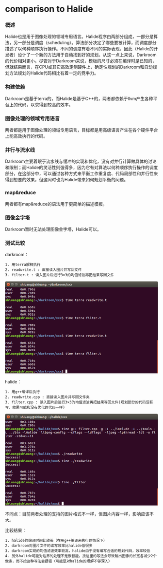 # comparison to Halide

### 概述
Halide也是用于图像处理的领域专用语言。Halide程序由两部分组成，一部分是算法，另一部分是调度（scheduling）。算法部分决定了哪些要被计算，而调度部分描述了以何种顺序执行操作。不同的调度有着不同的实际表现，因此（Halide的开发者）设计了一个新的方法用于自动找到好的规划。从这一点上来说，Darkroom的代价相对更小。尽管对于Darkroom来说，模板的尺寸必须在编译时是已知的，但就结果而言，在CPU或其它高效定制硬件上，确定性规划的Darkroom和自动规划方法规划的Halide代码相比有着一定的竞争力。

### 构建依赖
Darkroom是基于terra的，而Halide是基于C++的，两者都依赖于llvm产生各种平台上的代码，以求得到较高的效率。

### 图像处理的领域专用语言
两者都是用于图像处理的领域专用语言，目标都是用高级语言产生在各个硬件平台上能高效执行的代码。

### 并行与流水线
Darkroom主要着眼于流水线与缓冲的实现和优化，没有对并行计算做具体的讨论和限制；而Halide的灵活性则强得多，因为它有对算法以何种顺序执行操作的调度部分，在这部分中，可以通过各种方式来平衡工作重复度、代码局部性和并行性来得到想要的效果，但这同时也为Halide带来如何规划平衡的问题。

### map&reduce
两者都有map&reduce的语法用于更简单的描述模板。

### 图像金字塔
Darkroom暂时无法处理图像金字塔，Halide可以。

### 测试比较
darkroom：

	1. 用terra解释执行
	2. readwrite.t : 直接读入图片并写回文件
	3. filter.t : 读入图片后进行3×3的均值滤波再把结果写回文件

![](darkroom.png)

halide：

	1. 用g++编译后执行
	2. readwrite.cpp : 直接读入图片并写回文件夹
	3. filter.cpp : 读入图片后进行3×3的均值滤波再把结果写回文件(规划部分的代码没有写，效果可能和没有优化的代码一样)

![](halide.png)

不同点：目前两者处理的支持的图片格式不一样，但图片内容一样，影响应该不大。

比较结果：

	1. halide的编译时间比较长（在用g++编译来执行的情况下）
	2. darkroom对图片文件的读写效率比halide低很多
	3. darkroom实现的均值滤波效率较高，halide由于没有编写合适的规划代码，效率较低
	4. 另外halide可能对边界的处理不是很智能，按这里的写法会导致输出图像的长宽各减少2个像素，而不按这种写法会报错（可能是对halide的理解不够深入）